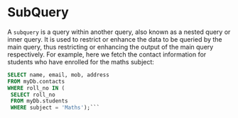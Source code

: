 # SubQuery

A ```subquery``` is a query within another query, also known as a nested query or inner query. It is used to restrict or enhance the data to be queried by the main query, thus restricting or enhancing the output of the main query respectively. For example, here we fetch the contact information for students who have enrolled for the maths subject:

```sql
SELECT name, email, mob, address
FROM myDb.contacts
WHERE roll_no IN (
 SELECT roll_no
 FROM myDb.students
 WHERE subject = 'Maths');```